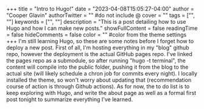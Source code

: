 +++
title = "Intro to Hugo!"
date = "2023-04-08T15:05:27-04:00"
author = "Cooper Glavin"
authorTwitter = "" #do not include @
cover = ""
tags = ["", ""]
keywords = ["", ""]
description = "This is a post detailing how to use Hugo and how I can make new posts."
showFullContent = false
readingTime = false
hideComments = false
color = "" #color from the theme settings
+++
I'm still learning Hugo, so these are some notes before I forget how to deploy a new post. First of all, I'm hosting everything in my "blog" github repo, however the deployment is the actual GitHub pages repo. I've linked the pages repo as a submodule, so after running "hugo -t terminal", the content will compile into the public folder, pushing it from the blog to the actual site (will likely schedule a chron job for commits every night). I locally installed the theme, so won't worry about updating that (recommendation course of action is through Github actions). As for now, the to do list is to keep exploring with Hugo, and write the about page as well as a formal first post tonight to summarize everything I've learned.